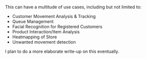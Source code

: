 This can have a multitude of use cases, including but not limited to:
- Customer Movement Analysis & Tracking
- Queue Management
- Facial Recognition for Registered Customers
- Product Interaction/Item Analysis
- Heatmapping of Store
- Unwanted movement detection

I plan to do a more elaborate write-up on this eventually.